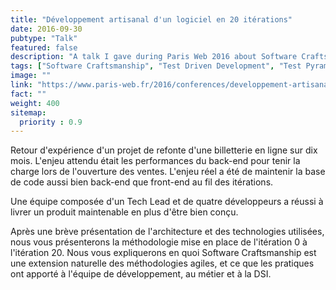 ```yaml
---
title: "Développement artisanal d'un logiciel en 20 itérations"
date: 2016-09-30
pubtype: "Talk"
featured: false
description: "A talk I gave during Paris Web 2016 about Software Craftsmanship practices."
tags: ["Software Craftsmanship", "Test Driven Development", "Test Pyramid", "Tech Lead", "Technical Debt"]
image: ""
link: "https://www.paris-web.fr/2016/conferences/developpement-artisanal-dun-logiciel-en-20-iterations.php"
fact: ""
weight: 400
sitemap:
  priority : 0.9
---
```

Retour d'expérience d'un projet de refonte d'une billetterie en ligne sur dix mois.
L'enjeu attendu était les performances du back-end pour tenir la charge lors de l'ouverture des ventes.
L'enjeu réel a été de maintenir la base de code aussi bien back-end que front-end au fil des itérations.

Une équipe composée d'un Tech Lead et de quatre développeurs a réussi à livrer un produit maintenable en plus d'être bien conçu.

Après une brève présentation de l'architecture et des technologies utilisées, nous vous présenterons la méthodologie mise en place de l'itération 0 à l'itération 20. Nous vous expliquerons en quoi Software Craftsmanship est une extension naturelle des méthodologies agiles, et ce que les pratiques ont apporté à l'équipe de développement, au métier et à la DSI.
